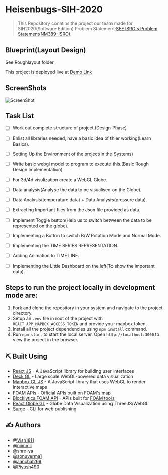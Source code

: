 # Heisenbugs-SIH-2020
> This Repository conatins the project our team made for SIH2020(Software Edition)
>Problem Statement:[SEE ISRO's Problem Statement(NM389-ISRO)](https://vedas.sac.gov.in/vcms/en/sih2020.html).

## Blueprint(Layout Design)
See Roughlayout folder

This project is deployed live at [Demo Link]( https://vish1811.github.io/My-Resume/)


## ScreenShots
![ScreenShot](https://user-images.githubusercontent.com/38127345/87586189-cd343e00-c6fd-11ea-8c90-a9812d79bafd.png)


## Task List
- [ ] Work out complete structure of project.(Design Phase)
- [ ] Enlist all libraries needed, have a basic idea of thier working(Learn Basics).
- [ ] Setting Up the Environment of the project(In the Systems) 
- [ ] Write basic webgl model to program to execute this.(Basic Rough Design Implementation)
- [ ] For 3d/4d visulization create a WebGL Globe.
- [ ] Data analysis(Analyse the data to be visualised on the Globe).
- [ ] Data Analysis(temperature data) + Data Analysis(pressure data).
- [ ] Extracting Important files from the Json file provided as data.
- [ ] Implement Toggle button(Help us to switch between the data to be represented on the globe).
- [ ] Implementing a Button to switch B/W Rotation Mode and Normal Mode.
- [ ] Implementing the TIME SERIES REPRESENTATION.
- [ ] Adding Animation to TIME LINE.
- [ ] Implementing the Little Dashboard on the left(To show the important data). 



##  Steps to run the project locally in development mode are: <a name = "run_locally"></a>

1. Fork and clone the repository in your system and navigate to the project directory.
2. Setup an ```.env``` file in root of the project with ```REACT_APP_MAPBOX_ACCESS_TOKEN``` and provide your mapbox token.
3. Install all the project dependencies using ```npm install``` command.
4. Run ```npm start``` to start the local server. Open ```http://localhost:3000``` to view the project in the browser.

## ⛏️ Built Using <a name = "built_using"></a>

-   [React JS](https://reactjs.org/) - A JavaScript library for building user interfaces
-   [Deck GL](https://deck.gl/) - Large scale WebGL-powered data visualization
-   [Mapbox GL JS](https://www.mapbox.com/) - A JavaScript library that uses WebGL to render interactive maps
-   [FOAM APIs](https://f-o-a-m.github.io/foam.developer/index.html) - Official APIs built on [FOAM's map](https://foam.space/)
-   [Blocklytics FOAM API](https://docs.blocklytics.org/apis/foam-map-api) - APIs built for [FOAM tools](https://foam.tools/)
-   [React Globe GL](https://vasturiano.github.io/react-globe.gl/) - Globe Data Visualization using ThreeJS/WebGL
-   [Surge](https://surge.sh/) - CLI for web publishing

## ✍️ Authors <a name = "author"></a>

-   [@Vish1811](https://github.com/Vish1811)
-   [@niimmii](https://github.com/niimmii)
-   [@shre-ya](https://github.com/shre-ya)
-   [@sonuverma1](https://github.com/sonuverma1)
-   [@aanchal269](https://github.com/aanchal269)
-   [@Piyush490](https://github.com/Piyush490)


